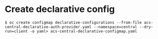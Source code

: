 # Create declarative config 

`$ oc create configmap declarative-configurations --from-file acs-central-declarative-auth-provider.yaml --namespace=central --dry-run=client -o yaml> acs-central-declarative-configmap.yaml`